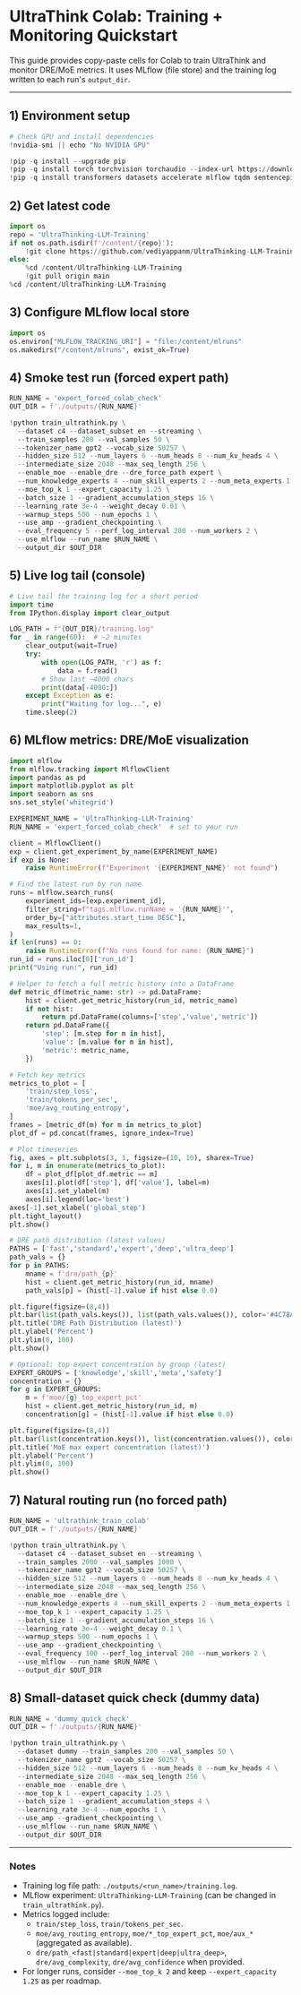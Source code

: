 # UltraThink Colab: Training + Monitoring Quickstart

This guide provides copy-paste cells for Colab to train UltraThink and monitor DRE/MoE metrics. It uses MLflow (file store) and the training log written to each run's `output_dir`.

---

## 1) Environment setup

```python
# Check GPU and install dependencies
!nvidia-smi || echo "No NVIDIA GPU"

!pip -q install --upgrade pip
!pip -q install torch torchvision torchaudio --index-url https://download.pytorch.org/whl/cu121
!pip -q install transformers datasets accelerate mlflow tqdm sentencepiece protobuf==3.20.* safetensors
```

## 2) Get latest code

```python
import os
repo = 'UltraThinking-LLM-Training'
if not os.path.isdir(f'/content/{repo}'):
    !git clone https://github.com/vediyappanm/UltraThinking-LLM-Training.git /content/UltraThinking-LLM-Training
else:
    %cd /content/UltraThinking-LLM-Training
    !git pull origin main
%cd /content/UltraThinking-LLM-Training
```

## 3) Configure MLflow local store

```python
import os
os.environ["MLFLOW_TRACKING_URI"] = "file:/content/mlruns"
os.makedirs("/content/mlruns", exist_ok=True)
```

## 4) Smoke test run (forced expert path)

```python
RUN_NAME = 'expert_forced_colab_check'
OUT_DIR = f'./outputs/{RUN_NAME}'

!python train_ultrathink.py \
  --dataset c4 --dataset_subset en --streaming \
  --train_samples 200 --val_samples 50 \
  --tokenizer_name gpt2 --vocab_size 50257 \
  --hidden_size 512 --num_layers 6 --num_heads 8 --num_kv_heads 4 \
  --intermediate_size 2048 --max_seq_length 256 \
  --enable_moe --enable_dre --dre_force_path expert \
  --num_knowledge_experts 4 --num_skill_experts 2 --num_meta_experts 1 --num_safety_experts 1 \
  --moe_top_k 1 --expert_capacity 1.25 \
  --batch_size 1 --gradient_accumulation_steps 16 \
  --learning_rate 3e-4 --weight_decay 0.01 \
  --warmup_steps 500 --num_epochs 1 \
  --use_amp --gradient_checkpointing \
  --eval_frequency 5 --perf_log_interval 200 --num_workers 2 \
  --use_mlflow --run_name $RUN_NAME \
  --output_dir $OUT_DIR
```

## 5) Live log tail (console)

```python
# Live tail the training log for a short period
import time
from IPython.display import clear_output

LOG_PATH = f"{OUT_DIR}/training.log"
for _ in range(60):  # ~2 minutes
    clear_output(wait=True)
    try:
        with open(LOG_PATH, 'r') as f:
            data = f.read()
        # Show last ~4000 chars
        print(data[-4000:])
    except Exception as e:
        print("Waiting for log...", e)
    time.sleep(2)
```

## 6) MLflow metrics: DRE/MoE visualization

```python
import mlflow
from mlflow.tracking import MlflowClient
import pandas as pd
import matplotlib.pyplot as plt
import seaborn as sns
sns.set_style('whitegrid')

EXPERIMENT_NAME = 'UltraThinking-LLM-Training'
RUN_NAME = 'expert_forced_colab_check'  # set to your run

client = MlflowClient()
exp = client.get_experiment_by_name(EXPERIMENT_NAME)
if exp is None:
    raise RuntimeError(f"Experiment '{EXPERIMENT_NAME}' not found")

# Find the latest run by run name
runs = mlflow.search_runs(
    experiment_ids=[exp.experiment_id],
    filter_string=f"tags.mlflow.runName = '{RUN_NAME}'",
    order_by=["attributes.start_time DESC"],
    max_results=1,
)
if len(runs) == 0:
    raise RuntimeError(f"No runs found for name: {RUN_NAME}")
run_id = runs.iloc[0]['run_id']
print("Using run:", run_id)

# Helper to fetch a full metric history into a DataFrame
def metric_df(metric_name: str) -> pd.DataFrame:
    hist = client.get_metric_history(run_id, metric_name)
    if not hist:
        return pd.DataFrame(columns=['step','value','metric'])
    return pd.DataFrame({
        'step': [m.step for m in hist],
        'value': [m.value for m in hist],
        'metric': metric_name,
    })

# Fetch key metrics
metrics_to_plot = [
    'train/step_loss',
    'train/tokens_per_sec',
    'moe/avg_routing_entropy',
]
frames = [metric_df(m) for m in metrics_to_plot]
plot_df = pd.concat(frames, ignore_index=True)

# Plot timeseries
fig, axes = plt.subplots(3, 1, figsize=(10, 10), sharex=True)
for i, m in enumerate(metrics_to_plot):
    df = plot_df[plot_df.metric == m]
    axes[i].plot(df['step'], df['value'], label=m)
    axes[i].set_ylabel(m)
    axes[i].legend(loc='best')
axes[-1].set_xlabel('global_step')
plt.tight_layout()
plt.show()

# DRE path distribution (latest values)
PATHS = ['fast','standard','expert','deep','ultra_deep']
path_vals = {}
for p in PATHS:
    mname = f'dre/path_{p}'
    hist = client.get_metric_history(run_id, mname)
    path_vals[p] = (hist[-1].value if hist else 0.0)

plt.figure(figsize=(8,4))
plt.bar(list(path_vals.keys()), list(path_vals.values()), color='#4C78A8')
plt.title('DRE Path Distribution (latest)')
plt.ylabel('Percent')
plt.ylim(0, 100)
plt.show()

# Optional: top-expert concentration by group (latest)
EXPERT_GROUPS = ['knowledge','skill','meta','safety']
concentration = {}
for g in EXPERT_GROUPS:
    m = f'moe/{g}_top_expert_pct'
    hist = client.get_metric_history(run_id, m)
    concentration[g] = (hist[-1].value if hist else 0.0)

plt.figure(figsize=(8,4))
plt.bar(list(concentration.keys()), list(concentration.values()), color='#F58518')
plt.title('MoE max expert concentration (latest)')
plt.ylabel('Percent')
plt.ylim(0, 100)
plt.show()
```

## 7) Natural routing run (no forced path)

```python
RUN_NAME = 'ultrathink_train_colab'
OUT_DIR = f'./outputs/{RUN_NAME}'

!python train_ultrathink.py \
  --dataset c4 --dataset_subset en --streaming \
  --train_samples 2000 --val_samples 1000 \
  --tokenizer_name gpt2 --vocab_size 50257 \
  --hidden_size 512 --num_layers 6 --num_heads 8 --num_kv_heads 4 \
  --intermediate_size 2048 --max_seq_length 256 \
  --enable_moe --enable_dre \
  --num_knowledge_experts 4 --num_skill_experts 2 --num_meta_experts 1 --num_safety_experts 1 \
  --moe_top_k 1 --expert_capacity 1.25 \
  --batch_size 1 --gradient_accumulation_steps 16 \
  --learning_rate 3e-4 --weight_decay 0.1 \
  --warmup_steps 500 --num_epochs 1 \
  --use_amp --gradient_checkpointing \
  --eval_frequency 100 --perf_log_interval 200 --num_workers 2 \
  --use_mlflow --run_name $RUN_NAME \
  --output_dir $OUT_DIR
```

## 8) Small-dataset quick check (dummy data)

```python
RUN_NAME = 'dummy_quick_check'
OUT_DIR = f'./outputs/{RUN_NAME}'

!python train_ultrathink.py \
  --dataset dummy --train_samples 200 --val_samples 50 \
  --tokenizer_name gpt2 --vocab_size 50257 \
  --hidden_size 512 --num_layers 6 --num_heads 8 --num_kv_heads 4 \
  --intermediate_size 2048 --max_seq_length 256 \
  --enable_moe --enable_dre \
  --moe_top_k 1 --expert_capacity 1.25 \
  --batch_size 1 --gradient_accumulation_steps 4 \
  --learning_rate 3e-4 --num_epochs 1 \
  --use_amp --gradient_checkpointing \
  --use_mlflow --run_name $RUN_NAME \
  --output_dir $OUT_DIR
```

---

### Notes
- Training log file path: `./outputs/<run_name>/training.log`.
- MLflow experiment: `UltraThinking-LLM-Training` (can be changed in `train_ultrathink.py`).
- Metrics logged include:
  - `train/step_loss`, `train/tokens_per_sec`.
  - `moe/avg_routing_entropy`, `moe/*_top_expert_pct`, `moe/aux_*` (aggregated as available).
  - `dre/path_<fast|standard|expert|deep|ultra_deep>`, `dre/avg_complexity`, `dre/avg_confidence` when provided.
- For longer runs, consider `--moe_top_k 2` and keep `--expert_capacity 1.25` as per roadmap.
